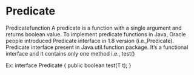 # Predicate
Predicatefunction
A predicate is a function with a single argument and returns boolean value.
To implement predicate functions in Java, Oracle people introduced Predicate interface in 1.8 version (i.e.,Predicate).
Predicate interface present in Java.util.function package.
It’s a functional interface and it contains only one method
i.e., test()

Ex: interface Predicate {
public boolean test(T t); }

